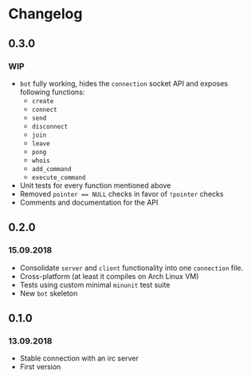 # Changelog

## 0.3.0
### WIP
* `bot` fully working, hides the `connection` socket API and exposes following functions:
    * `create`
    * `connect`
    * `send`
    * `disconnect`
    * `join`
    * `leave`
    * `pong`
    * `whois`
    * `add_command`
    * `execute_command`
* Unit tests for every function mentioned above
* Removed `pointer == NULL` checks in favor of `!pointer` checks
* Comments and documentation for the API

## 0.2.0 
### 15.09.2018
* Consolidate `server` and `client` functionality into one `connection` file.
* Cross-platform (at least it compiles on Arch Linux VM)
* Tests using custom minimal `minunit` test suite
* New `bot` skeleton

## 0.1.0 
### 13.09.2018
* Stable connection with an irc server
* First version
